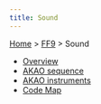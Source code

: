 ```yaml
---
title: Sound
---
```


[Home](../Main%20Page.md.md) > [FF9](../FF9.md) > Sound

-   [Overview][]
-   [AKAO sequence][]
-   [AKAO instruments][]
-   [Code Map][]

  [Overview]: Sound/Overview.md "wikilink"
  [AKAO sequence]: Sound/AKAO%20sequence.md "wikilink"
  [AKAO instruments]: Sound/AKAO%20instruments.md "wikilink"
  [Code Map]: Sound/Code%20Map.md "wikilink"
